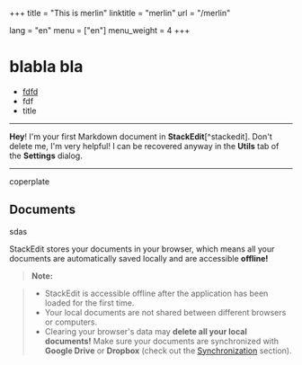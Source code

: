 +++
title = "This is merlin"
linktitle = "merlin"
url = "/merlin"

lang = "en"
menu = ["en"]
menu_weight = 4
+++

# blabla bla
- [fdfd](google.com)
- fdf
- title
-----

**Hey**! I'm your first Markdown document in **StackEdit**[^stackedit]. Don't delete me, I'm very helpful! I can be recovered anyway in the **Utils** tab of the <i class="lang-sm" lang="pl"></i> **Settings** dialog.

----------
coperplate

Documents
-------------

sdas

StackEdit stores your documents in your browser, which means all your documents are automatically saved locally and are accessible **offline!**

> **Note:**

> - StackEdit is accessible offline after the application has been loaded for the first time.
> - Your local documents are not shared between different browsers or computers.
> - Clearing your browser's data may **delete all your local documents!** Make sure your documents are synchronized with **Google Drive** or **Dropbox** (check out the [<i class="icon-refresh"></i> Synchronization](#synchronization) section).
